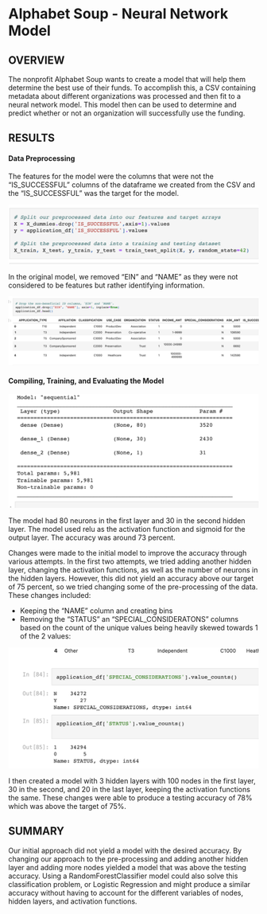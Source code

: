 # Alphabet Soup - Neural Network Model

## OVERVIEW

The nonprofit Alphabet Soup wants to create a model that will help them determine the best use of their funds. To accomplish this, a CSV containing metadata about different organizations was processed and then fit to a neural network model. This model then can be used to determine and predict whether or not an organization will successfully use the funding. 

## RESULTS

#### Data Preprocessing

The features for the model were the columns that were not the “IS_SUCCESSFUL” columns of the dataframe we created from the CSV and the “IS_SUCCESSFUL” was the target for the model. 

![Alt text](/Images/features.png)

In the original model, we removed “EIN” and “NAME” as they were not considered to be features but rather identifying information. 

![Alt text](/Images/dataframe.png)

#### Compiling, Training, and Evaluating the Model

![Alt text](/Images/model.png)

The model had 80 neurons in the first layer and 30 in the second hidden layer. The model used relu as the activation function  and sigmoid for the output layer. The accuracy was around 73 percent. 

Changes were made to the initial model to improve the accuracy through various attempts. In the first two attempts, we tried adding another hidden layer, changing the activation functions, as well as the number of neurons in the hidden layers. However, this did not yield an accuracy above our target of 75 percent, so we tried changing some of the pre-processing of the data. These changes included: 
* Keeping the “NAME” column and creating bins 
* Removing the “STATUS” an “SPECIAL_CONSIDERATONS” columns based on the count of the unique values being heavily skewed towards 1 of the 2 values: 

![Alt text](/Images/value_counts.png)

I then created a model with 3 hidden layers with 100 nodes in the first layer, 30 in the second, and 20 in the last layer, keeping the activation functions the same. These changes were able to produce a testing accuracy of 78% which was above the target of 75%.

## SUMMARY

Our initial approach did not yield a model with the desired accuracy. By changing our approach to the pre-processing and adding another hidden layer and adding more nodes yielded a model that was above the testing accuracy. Using a RandomForestClassifier model could also solve this classification problem, or Logistic Regression and might produce a similar accuracy without having to account for the different variables of nodes, hidden layers, and activation functions. 


